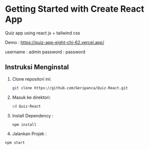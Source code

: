 # Getting Started with Create React App

Quiz app using react js + tailwind css

Demo : https://quiz-app-eight-chi-62.vercel.app/

username : admin
password : password

## Instruksi Menginstal

1. Clone repositori ini:
   ```bash
   git clone https://github.com/Geripanca/Quiz-React.git
   ```
2. Masuk ke direktori:
   ```bash
   cd Quiz-React
   ```
3. Install Dependency :
   ```bash
   npm install
   ```
4. Jalankan Projek :

```bash
npm start
```
